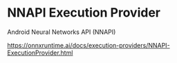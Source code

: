 # NNAPI Execution Provider

Android Neural Networks API (NNAPI)

<https://onnxruntime.ai/docs/execution-providers/NNAPI-ExecutionProvider.html>

